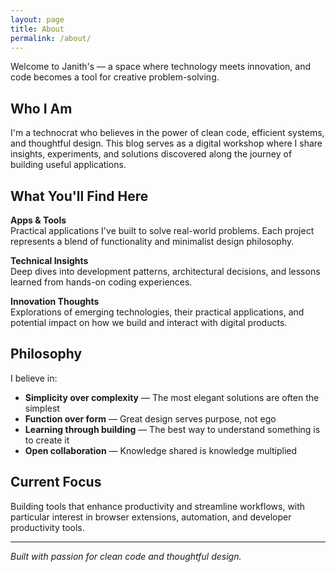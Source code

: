 ```yaml
---
layout: page
title: About
permalink: /about/
---
```


Welcome to Janith's — a space where technology meets innovation, and code becomes a tool for creative problem-solving.

## Who I Am

I'm a technocrat who believes in the power of clean code, efficient systems, and thoughtful design. This blog serves as a digital workshop where I share insights, experiments, and solutions discovered along the journey of building useful applications.

## What You'll Find Here

**Apps & Tools**  
Practical applications I've built to solve real-world problems. Each project represents a blend of functionality and minimalist design philosophy.

**Technical Insights**  
Deep dives into development patterns, architectural decisions, and lessons learned from hands-on coding experiences.

**Innovation Thoughts**  
Explorations of emerging technologies, their practical applications, and potential impact on how we build and interact with digital products.

## Philosophy

I believe in:
- **Simplicity over complexity** — The most elegant solutions are often the simplest
- **Function over form** — Great design serves purpose, not ego
- **Learning through building** — The best way to understand something is to create it
- **Open collaboration** — Knowledge shared is knowledge multiplied

## Current Focus

Building tools that enhance productivity and streamline workflows, with particular interest in browser extensions, automation, and developer productivity tools.

---

*Built with passion for clean code and thoughtful design.*
